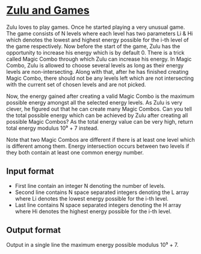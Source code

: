 # [Zulu and Games][link]

Zulu loves to play games. Once he started playing a very unusual game. The game consists of N levels where each level has two parameters Li & Hi which denotes the lowest and highest energy possible for the i-th level of the game respectively. Now before the start of the game, Zulu has the opportunity to increase his energy which is by default 0. There is a trick called Magic Combo through which Zulu can increase his energy. In Magic Combo, Zulu is allowed to choose several levels as long as their energy levels are non-intersecting. Along with that, after he has finished creating Magic Combo, there should not be any levels left which are not intersecting with the current set of chosen levels and are not picked.

Now, the energy gained after creating a valid Magic Combo is the maximum possible energy amongst all the selected energy levels. As Zulu is very clever, he figured out that he can create many Magic Combos. Can you tell the total possible energy which can be achieved by Zulu after creating all possible Magic Combos? As the total energy value can be very high, return total energy modulus 10⁹ + 7 instead.

Note that two Magic Combos are different if there is at least one level which is different among them. Energy intersection occurs between two levels if they both contain at least one common energy number.

## Input format

- First line contain an integer N denoting the number of levels.
- Second line contains N space separated integers denoting the L array where Li denotes the lowest energy possible for the i-th level.
- Last line contains N space separated integers denoting the H array where Hi denotes the highest energy possible for the i-th level.

## Output format

Output in a single line the maximum energy possible modulus 10⁹ + 7.

[link]: https://www.hackerearth.com/practice/algorithms/dynamic-programming/introduction-to-dynamic-programming-1/practice-problems/algorithm/zulu-and-games-0fee9adb/
